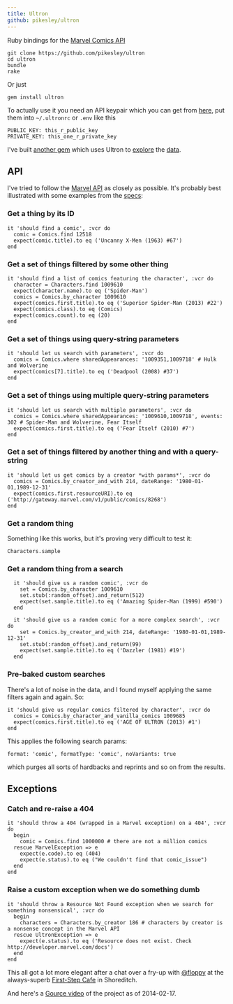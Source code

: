 ```yaml
---
title: Ultron
github: pikesley/ultron
---
```


Ruby bindings for the [Marvel Comics API](http://developer.marvel.com/)

    git clone https://github.com/pikesley/ultron
    cd ultron
    bundle
    rake

Or just

    gem install ultron

To actually use it you need an API keypair which you can get from [here](https://developer.marvel.com/signup), put them into `~/.ultronrc` or `.env` like this

    PUBLIC_KEY: this_r_public_key
    PRIVATE_KEY: this_one_r_private_key

I've built [another gem](http://sam.pikesley.org/projects/marvel-explorer/) which uses Ultron to [explore](https://twitter.com/marvel_explorer) the [data](http://marvelexplorer.github.io/).

## API

I've tried to follow the [Marvel API](http://developer.marvel.com/docs#!/public/) as closely as possible. It's probably best illustrated with some examples from the [specs](https://github.com/pikesley/ultron/tree/master/spec/ultron):

### Get a thing by its ID

    it 'should find a comic', :vcr do
      comic = Comics.find 12518
      expect(comic.title).to eq ('Uncanny X-Men (1963) #67')
    end

### Get a set of things filtered by some other thing

    it 'should find a list of comics featuring the character', :vcr do
      character = Characters.find 1009610
      expect(character.name).to eq ('Spider-Man')
      comics = Comics.by_character 1009610
      expect(comics.first.title).to eq ('Superior Spider-Man (2013) #22')
      expect(comics.class).to eq (Comics)
      expect(comics.count).to eq (20)
    end

### Get a set of things using query-string parameters

    it 'should let us search with parameters', :vcr do
      comics = Comics.where sharedAppearances: '1009351,1009718' # Hulk and Wolverine
      expect(comics[7].title).to eq ('Deadpool (2008) #37')
    end

### Get a set of things using multiple query-string parameters

    it 'should let us search with multiple parameters', :vcr do
      comics = Comics.where sharedAppearances: '1009610,1009718', events: 302 # Spider-Man and Wolverine, Fear Itself
      expect(comics.first.title).to eq ('Fear Itself (2010) #7')
    end

### Get a set of things filtered by another thing and with a query-string

    it 'should let us get comics by a creator *with params*', :vcr do
      comics = Comics.by_creator_and_with 214, dateRange: '1980-01-01,1989-12-31'
      expect(comics.first.resourceURI).to eq ('http://gateway.marvel.com/v1/public/comics/8268')
    end

### Get a random thing

Something like this works, but it's proving very difficult to test it:

    Characters.sample

### Get a random thing from a search

      it 'should give us a random comic', :vcr do
        set = Comics.by_character 1009610
        set.stub(:random_offset).and_return(512)
        expect(set.sample.title).to eq ('Amazing Spider-Man (1999) #590')
      end

      it 'should give us a random comic for a more complex search', :vcr do
        set = Comics.by_creator_and_with 214, dateRange: '1980-01-01,1989-12-31'
        set.stub(:random_offset).and_return(99)
        expect(set.sample.title).to eq ('Dazzler (1981) #19')
      end

### Pre-baked custom searches

There's a lot of noise in the data, and I found myself applying the same filters again and again. So:

    it 'should give us regular comics filtered by character', :vcr do
      comics = Comics.by_character_and_vanilla_comics 1009685
      expect(comics.first.title).to eq ('AGE OF ULTRON (2013) #1')
    end

This applies the following search params:

    format: 'comic', formatType: 'comic', noVariants: true

which purges all sorts of hardbacks and reprints and so on from the results.

## Exceptions

### Catch and re-raise a 404

    it 'should throw a 404 (wrapped in a Marvel exception) on a 404', :vcr do
      begin
        comic = Comics.find 1000000 # there are not a million comics
      rescue MarvelException => e
        expect(e.code).to eq (404)
        expect(e.status).to eq ("We couldn't find that comic_issue")
      end
    end

### Raise a custom exception when we do something dumb

    it 'should throw a Resource Not Found exception when we search for something nonsensical', :vcr do
      begin
        characters = Characters.by_creator 186 # characters by creator is a nonsense concept in the Marvel API
      rescue UltronException => e
        expect(e.status).to eq ('Resource does not exist. Check http://developer.marvel.com/docs')
      end
    end

This all got a lot more elegant after a chat over a fry-up with [@floppy](http://github.com/floppy) at the always-superb [First-Step Cafe](https://plus.google.com/100027883675109761806/about?gl=uk&hl=en) in Shoreditch.

And here's a [Gource video](https://vimeo.com/86940385) of the project as of 2014-02-17.
